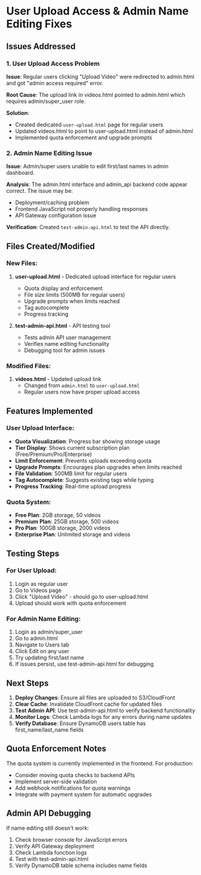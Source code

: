 # User Upload Access & Admin Name Editing Fixes

## Issues Addressed

### 1. User Upload Access Problem
**Issue**: Regular users clicking "Upload Video" were redirected to admin.html and got "admin access required" error.

**Root Cause**: The upload link in videos.html pointed to admin.html which requires admin/super_user role.

**Solution**: 
- Created dedicated `user-upload.html` page for regular users
- Updated videos.html to point to user-upload.html instead of admin.html
- Implemented quota enforcement and upgrade prompts

### 2. Admin Name Editing Issue
**Issue**: Admin/super users unable to edit first/last names in admin dashboard.

**Analysis**: The admin.html interface and admin_api backend code appear correct. The issue may be:
- Deployment/caching problem
- Frontend JavaScript not properly handling responses
- API Gateway configuration issue

**Verification**: Created `test-admin-api.html` to test the API directly.

## Files Created/Modified

### New Files:
1. **user-upload.html** - Dedicated upload interface for regular users
   - Quota display and enforcement
   - File size limits (500MB for regular users)
   - Upgrade prompts when limits reached
   - Tag autocomplete
   - Progress tracking

2. **test-admin-api.html** - API testing tool
   - Tests admin API user management
   - Verifies name editing functionality
   - Debugging tool for admin issues

### Modified Files:
1. **videos.html** - Updated upload link
   - Changed from `admin.html` to `user-upload.html`
   - Regular users now have proper upload access

## Features Implemented

### User Upload Interface:
- **Quota Visualization**: Progress bar showing storage usage
- **Tier Display**: Shows current subscription plan (Free/Premium/Pro/Enterprise)
- **Limit Enforcement**: Prevents uploads exceeding quota
- **Upgrade Prompts**: Encourages plan upgrades when limits reached
- **File Validation**: 500MB limit for regular users
- **Tag Autocomplete**: Suggests existing tags while typing
- **Progress Tracking**: Real-time upload progress

### Quota System:
- **Free Plan**: 2GB storage, 50 videos
- **Premium Plan**: 25GB storage, 500 videos  
- **Pro Plan**: 100GB storage, 2000 videos
- **Enterprise Plan**: Unlimited storage and videos

## Testing Steps

### For User Upload:
1. Login as regular user
2. Go to Videos page
3. Click "Upload Video" - should go to user-upload.html
4. Upload should work with quota enforcement

### For Admin Name Editing:
1. Login as admin/super_user
2. Go to admin.html
3. Navigate to Users tab
4. Click Edit on any user
5. Try updating first/last name
6. If issues persist, use test-admin-api.html for debugging

## Next Steps

1. **Deploy Changes**: Ensure all files are uploaded to S3/CloudFront
2. **Clear Cache**: Invalidate CloudFront cache for updated files
3. **Test Admin API**: Use test-admin-api.html to verify backend functionality
4. **Monitor Logs**: Check Lambda logs for any errors during name updates
5. **Verify Database**: Ensure DynamoDB users table has first_name/last_name fields

## Quota Enforcement Notes

The quota system is currently implemented in the frontend. For production:
- Consider moving quota checks to backend APIs
- Implement server-side validation
- Add webhook notifications for quota warnings
- Integrate with payment system for automatic upgrades

## Admin API Debugging

If name editing still doesn't work:
1. Check browser console for JavaScript errors
2. Verify API Gateway deployment
3. Check Lambda function logs
4. Test with test-admin-api.html
5. Verify DynamoDB table schema includes name fields
